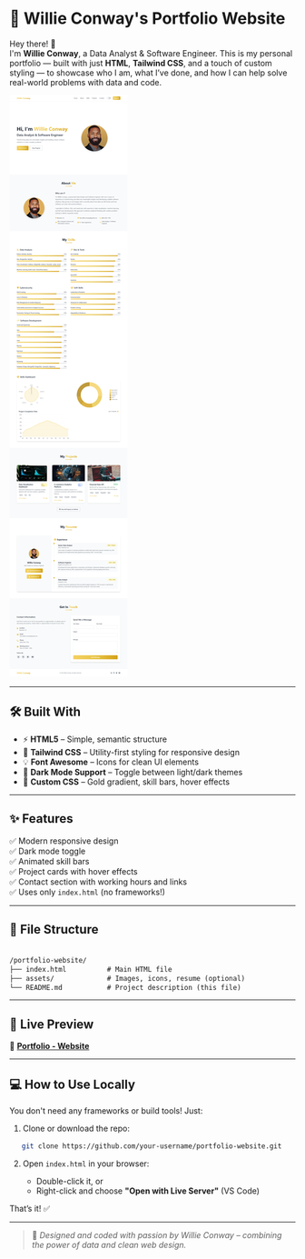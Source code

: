 
# 🌟 Willie Conway's Portfolio Website

Hey there! 👋  
I'm **Willie Conway**, a Data Analyst & Software Engineer. This is my personal portfolio — built with just **HTML**, **Tailwind CSS**, and a touch of custom styling — to showcase who I am, what I’ve done, and how I can help solve real-world problems with data and code.

![Porfolio Website](https://github.com/Willie-Conway/Portfolio-Website/blob/87d4fc3581cf8406ff5633bfb8067b2c24926686/assets/Portfolio%20Website.png)

---

## 🛠️ Built With

- ⚡ **HTML5** – Simple, semantic structure
- 🎨 **Tailwind CSS** – Utility-first styling for responsive design
- 💡 **Font Awesome** – Icons for clean UI elements
- 🌙 **Dark Mode Support** – Toggle between light/dark themes
- 🎯 **Custom CSS** – Gold gradient, skill bars, hover effects

---

## ✨ Features

✅ Modern responsive design  
✅ Dark mode toggle  
✅ Animated skill bars  
✅ Project cards with hover effects  
✅ Contact section with working hours and links  
✅ Uses only `index.html` (no frameworks!)

---

## 📁 File Structure

```

/portfolio-website/
├── index.html          # Main HTML file
├── assets/             # Images, icons, resume (optional)
└── README.md           # Project description (this file)

```

---

## 📸 Live Preview

🔗 [**Portfolio - Website**](https://willie-conway.github.io/Portfolio-Website/)

---

## 💻 How to Use Locally

You don't need any frameworks or build tools! Just:

1. Clone or download the repo:
```bash
   git clone https://github.com/your-username/portfolio-website.git
```

2. Open `index.html` in your browser:

   * Double-click it, or
   * Right-click and choose **"Open with Live Server"** (VS Code)

That’s it! ✅

---

> 🎯 *Designed and coded with passion by Willie Conway – combining the power of data and clean web design.*

